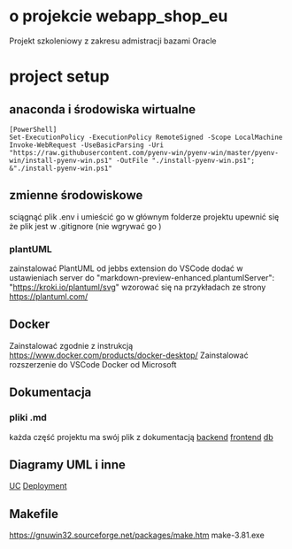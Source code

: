 # o projekcie webapp_shop_eu
Projekt szkoleniowy z zakresu admistracji bazami Oracle

# project setup
## anaconda i środowiska wirtualne
```
[PowerShell]
Set-ExecutionPolicy -ExecutionPolicy RemoteSigned -Scope LocalMachine
Invoke-WebRequest -UseBasicParsing -Uri "https://raw.githubusercontent.com/pyenv-win/pyenv-win/master/pyenv-win/install-pyenv-win.ps1" -OutFile "./install-pyenv-win.ps1"; &"./install-pyenv-win.ps1"
```

## zmienne środowiskowe

sciągnąć plik .env i umieścić go w głównym folderze projektu
upewnić się że plik jest w .gitignore (nie wgrywać go )

### plantUML

zainstalować PlantUML od jebbs extension do VSCode
dodać w ustawieniach server do "markdown-preview-enhanced.plantumlServer": "https://kroki.io/plantuml/svg"
wzorować się na przykładach ze strony https://plantuml.com/


## Docker

Zainstalować zgodnie z instrukcją https://www.docker.com/products/docker-desktop/
Zainstalować rozszerzenie do VSCode Docker od Microsoft

## Dokumentacja

### pliki .md

każda część projektu ma swój plik z dokumentacją
[backend](./backend/doc_backend_main.md)
[frontend](./frontend/doc_frontend_main.md)
[db](./db/doc_db_main.md)

## Diagramy UML i inne

[UC](./_docu/use_case.md)
[Deployment](./_docu/deployment.md)


## Makefile
https://gnuwin32.sourceforge.net/packages/make.htm
make-3.81.exe